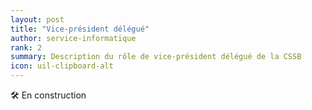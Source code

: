 ```yaml
---
layout: post
title: "Vice-président délégué"
author: service-informatique
rank: 2
summary: Description du rôle de vice-président délégué de la CSSB
icon: uil-clipboard-alt
---
```


:hammer_and_wrench: En construction
